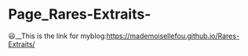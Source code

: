 # Page_Rares-Extraits-
😃__This is the link for myblog:https://mademoisellefou.github.io/Rares-Extraits/
